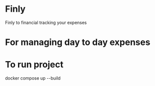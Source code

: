 # Finly
Finly to financial tracking your expenses
# For managing day to day expenses

# To run project
docker compose up --build
